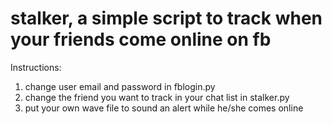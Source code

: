 # stalker, a simple script to track when your friends come online on fb

Instructions:
1) change user email and password in fblogin.py
2) change the friend you want to track in your chat list in stalker.py 
3) put your own wave file to sound an alert while he/she comes online
